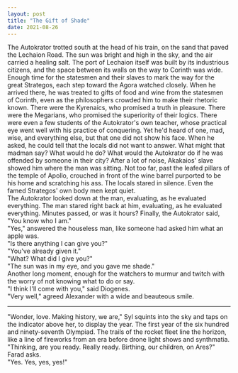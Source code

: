 ```yaml
---
layout: post
title: "The Gift of Shade"
date: 2021-08-26
---
```


The Autokrator trotted south at the head of his train, on the sand that paved the Lechaion Road. The sun was bright and high in the sky, and the air carried a healing salt. The port of Lechaion itself was built by its industrious citizens, and the space between its walls on the way to Corinth was wide. Enough time for the statesmen and their slaves to mark the way for the great Strategos, each step toward the Agora watched closely. When he arrived there, he was treated to gifts of food and wine from the statesmen of Corinth, even as the philosophers crowded him to make their rhetoric known. There were the Kyrenaics, who promised a truth in pleasure. There were the Megarians, who promised the superiority of their logics. There were even a few students of the Autokrator's own teacher, whose practical eye went well with his practice of conquering. Yet he'd heard of one, mad, wise, and everything else, but that one did not show his face. When he asked, he could tell that the locals did not want to answer. What might that madman say? What would he do? What would the Autokrator do if he was offended by someone in their city? After a lot of noise, Akakaios' slave showed him where the man was sitting. Not too far, past the leafed pillars of the temple of Apollo, crouched in front of the wine barrel purported to be his home and scratching his ass. The locals stared in silence. Even the famed Strategos' own body men kept quiet.  
The Autokrator looked down at the man, evaluating, as he evaluated everything. The man stared right back at him, evaluating, as he evaluated everything. Minutes passed, or was it hours? Finally, the Autokrator said, "You know who I am."  
"Yes," answered the houseless man, like someone had asked him what an apple was.  
"Is there anything I can give you?"  
"You've already given it."  
"What? What did I give you?"  
"The sun was in my eye, and you gave me shade."  
Another long moment, enough for the watchers to murmur and twitch with the worry of not knowing what to do or say.  
"I think I'll come with you," said Diogenes.  
"Very well," agreed Alexander with a wide and beauteous smile.

***

"Wonder, love. Making history, we are," Syl squints into the sky and taps on the indicator above her, to display the year. The first year of the six hundred and ninety-seventh Olympiad. The trails of the rocket fleet line the horizon, like a line of fireworks from an era before drone light shows and synthmatia.     
"Thinking, are you ready. Really ready. Birthing, our children, on Ares?" Farad asks.  
"Yes. Yes, yes, yes!"
  
